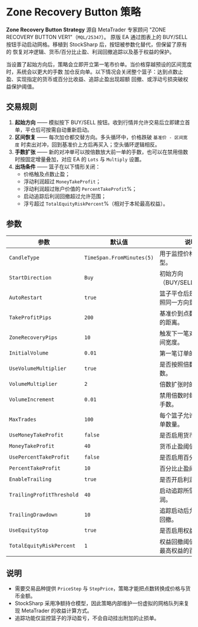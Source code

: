 # Zone Recovery Button 策略

**Zone Recovery Button Strategy** 源自 MetaTrader 专家顾问 "ZONE RECOVERY BUTTON VER1"（`MQL/25347`）。
原版 EA 通过图表上的 BUY/SELL 按钮手动启动网格。移植到 StockSharp 后，按钮被参数化替代，但保留了原有的
恢复对冲逻辑、货币/百分比止盈、利润回撤追踪以及基于权益的保护。

当设置了起始方向后，策略会立即开立第一笔市价单。当价格穿越预设的区间宽度时，系统会以更大的手数
加仓反向单。以下情况会关闭整个篮子：达到点数止盈、实现指定的货币或百分比收益、追踪止盈出现超额
回撤、或浮动亏损突破权益保护阈值。

## 交易规则

1. **起始方向** —— 模拟按下 BUY/SELL 按钮。收到行情并允许交易后立即建立首单，平仓后可按需自动重新启动。
2. **区间恢复** —— 每次加仓都交替方向。多头循环中，价格跌破 `基准价 - 区间宽度` 时卖出对冲，回到基准价上方后再买入；空头循环逻辑相反。
3. **手数扩张** —— 新的对冲单可以按倍数放大前一单的手数，也可以在禁用倍数时按固定增量叠加，对应 EA 的
`Lots` 与 `Multiply` 设置。
4. **出场条件** —— 篮子在以下情形关闭：
   - 价格触及点数止盈；
   - 浮动利润超过 `MoneyTakeProfit`；
   - 浮动利润超过账户价值的 `PercentTakeProfit`%；
   - 启动追踪后利润回撤超过允许范围；
   - 浮亏超过 `TotalEquityRiskPercent`%（相对于本轮最高权益）。

## 参数

| 参数 | 默认值 | 说明 |
|------|--------|------|
| `CandleType` | `TimeSpan.FromMinutes(5)` | 用于监控价格的蜡烛类型。 |
| `StartDirection` | `Buy` | 初始方向（BUY/SELL/NONE）。 |
| `AutoRestart` | `true` | 篮子平仓后是否自动按照同一方向重新启动。 |
| `TakeProfitPips` | `200` | 基准价到点数止盈之间的距离。 |
| `ZoneRecoveryPips` | `10` | 触发下一笔对冲单的区间宽度。 |
| `InitialVolume` | `0.01` | 第一笔订单的手数。 |
| `UseVolumeMultiplier` | `true` | 是否按照倍数扩张手数。 |
| `VolumeMultiplier` | `2` | 倍数扩张时的乘数。 |
| `VolumeIncrement` | `0.01` | 禁用倍数时每次增加的手数。 |
| `MaxTrades` | `100` | 每个篮子允许的最大订单数量。 |
| `UseMoneyTakeProfit` | `false` | 是否启用货币止盈。 |
| `MoneyTakeProfit` | `40` | 货币止盈阈值。 |
| `UsePercentTakeProfit` | `false` | 是否启用百分比止盈。 |
| `PercentTakeProfit` | `10` | 百分比止盈阈值。 |
| `EnableTrailing` | `true` | 是否开启利润追踪。 |
| `TrailingProfitThreshold` | `40` | 启动追踪所需的最低利润。 |
| `TrailingDrawdown` | `10` | 追踪启动后允许的利润回撤。 |
| `UseEquityStop` | `true` | 是否启用权益保护。 |
| `TotalEquityRiskPercent` | `1` | 权益回撤阈值（占本轮最高权益的百分比）。 |

## 说明

- 需要交易品种提供 `PriceStep` 与 `StepPrice`，策略才能把点数转换成价格与货币金额。
- StockSharp 采用净额持仓模型，因此策略内部维护一份虚拟的网格队列来复现 MetaTrader 的收益计算方式。
- 追踪功能仅监控篮子的浮动盈亏，不会自动挂出附加的止损单。
